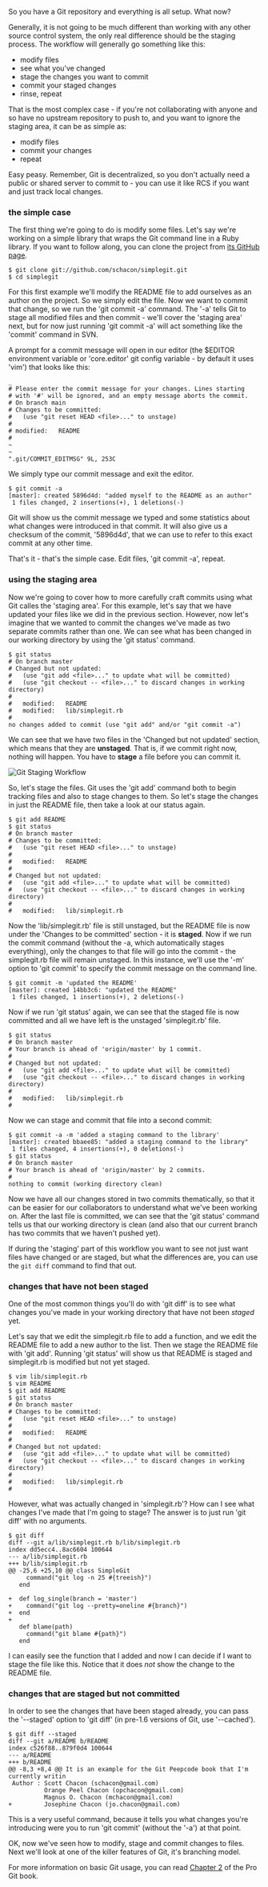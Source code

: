 So you have a Git repository and everything is all setup.  What now?

Generally, it is not going to be much different than working with any other
source control system, the only real difference should be the staging process.
The workflow will generally go something like this:

* modify files
* see what you've changed
* stage the changes you want to commit
* commit your staged changes
* rinse, repeat

That is the most complex case - if you're not collaborating with anyone and so
have no upstream repository to push to, and you want to ignore the staging area,
it can be as simple as:

* modify files
* commit your changes
* repeat

Easy peasy.  Remember, Git is decentralized, so you don't actually need a public
or shared server to commit to - you can use it like RCS if you want and just
track local changes.

### the simple case ###

The first thing we're going to do is modify some files.  Let's say we're
working on a simple library that wraps the Git command line in a Ruby library.
If you want to follow along, you can clone the project from
[its GitHub page](http://github.com/schacon/simplegit).

	$ git clone git://github.com/schacon/simplegit.git
	$ cd simplegit

For this first example we'll modify the README file to add ourselves as an
author on the project.  So we simply edit the file.  Now we want to commit
that change, so we run the 'git commit -a' command.  The '-a' tells Git to
stage all modified files and then commit - we'll cover the 'staging area' next,
but for now just running 'git commit -a' will act something like the 'commit'
command in SVN.

A prompt for a commit message
will open in our editor (the $EDITOR environment variable or 'core.editor' git config
variable - by default it uses 'vim') that looks like this:

	_
	# Please enter the commit message for your changes. Lines starting
	# with '#' will be ignored, and an empty message aborts the commit.
	# On branch main
	# Changes to be committed:
	#   (use "git reset HEAD <file>..." to unstage)
	#
	# modified:   README
	#
	~
	~
	".git/COMMIT_EDITMSG" 9L, 253C

We simply type our commit message and exit the editor.

	$ git commit -a
	[master]: created 5896d4d: "added myself to the README as an author"
	 1 files changed, 2 insertions(+), 1 deletions(-)

Git will show us the commit message we typed and some statistics about what
changes were introduced in that commit.  It will also give us a checksum of the
commit, '5896d4d', that we can use to refer to this exact commit at any other
time.

That's it - that's the simple case.  Edit files, 'git commit -a', repeat.

### using the staging area ###

Now we're going to cover how to more carefully craft commits using what Git
calles the 'staging area'.  For this example, let's say that we have updated
your files like we did in the previous section.  However,
now let's imagine that we wanted to commit the changes we've made as two
separate commits rather than one.  We can see what has been changed in our
working directory by using the 'git status' command.

	$ git status
	# On branch master
	# Changed but not updated:
	#   (use "git add <file>..." to update what will be committed)
	#   (use "git checkout -- <file>..." to discard changes in working directory)
	#
	#	modified:   README
	#	modified:   lib/simplegit.rb
	#
	no changes added to commit (use "git add" and/or "git commit -a")

We can see that we have two files in the 'Changed but not updated' section, which
means that they are **unstaged**.  That is, if we commit right now, nothing
will happen.  You have to **stage** a file before you can commit it.

![Git Staging Workflow](../images/staging.png)

So, let's stage the files.  Git uses the 'git add' command both to begin tracking
files and also to stage changes to them.  So let's stage the changes in just
the README file, then take a look at our status again.

	$ git add README
	$ git status
	# On branch master
	# Changes to be committed:
	#   (use "git reset HEAD <file>..." to unstage)
	#
	#	modified:   README
	#
	# Changed but not updated:
	#   (use "git add <file>..." to update what will be committed)
	#   (use "git checkout -- <file>..." to discard changes in working directory)
	#
	#	modified:   lib/simplegit.rb

Now the 'lib/simplegit.rb' file is still unstaged, but the README file is now
under the 'Changes to be committed' section - it is **staged**.  Now if we run
the commit command (without the -a, which automatically stages everything), only
the changes to that file will go into the commit - the simplegit.rb file will
remain unstaged.  In this instance, we'll use the '-m' option to 'git commit'
to specify the commit message on the command line.

	$ git commit -m 'updated the README'
	[master]: created 14bb3c6: "updated the README"
	 1 files changed, 1 insertions(+), 2 deletions(-)

Now if we run 'git status' again, we can see that the staged file is now
committed and all we have left is the unstaged 'simplegit.rb' file.

	$ git status
	# On branch master
	# Your branch is ahead of 'origin/master' by 1 commit.
	#
	# Changed but not updated:
	#   (use "git add <file>..." to update what will be committed)
	#   (use "git checkout -- <file>..." to discard changes in working directory)
	#
	#	modified:   lib/simplegit.rb
	#

Now we can stage and commit that file into a second commit:

	$ git commit -a -m 'added a staging command to the library'
	[master]: created bbaee85: "added a staging command to the library"
	 1 files changed, 4 insertions(+), 0 deletions(-)
	$ git status
	# On branch master
	# Your branch is ahead of 'origin/master' by 2 commits.
	#
	nothing to commit (working directory clean)

Now we have all our changes stored in two commits thematically, so that it can
be easier for our collaborators to understand what we've been working on.  After
the last file is committed, we can see that the 'git status' command tells us
that our working directory is clean (and also that our current branch has two
commits that we haven't pushed yet).

If during the 'staging' part of this workflow you want to see not just want files
have changed or are staged, but what the differences are, you can use the `git diff`
command to find that out.

### changes that have not been staged ###

One of the most common things you'll do with 'git diff' is to see what changes
you've made in your working directory that have not been _staged_ yet.

Let's say that we edit the simplegit.rb file to add a function, and we edit
the README file to add a new author to the list.  Then we stage the README
file with 'git add'.  Running 'git status' will show us that README is staged
and simplegit.rb is modified but not yet staged.

	$ vim lib/simplegit.rb
	$ vim README
	$ git add README
	$ git status
	# On branch master
	# Changes to be committed:
	#   (use "git reset HEAD <file>..." to unstage)
	#
	#	modified:   README
	#
	# Changed but not updated:
	#   (use "git add <file>..." to update what will be committed)
	#   (use "git checkout -- <file>..." to discard changes in working directory)
	#
	#	modified:   lib/simplegit.rb
	#

However, what was actually changed in 'simplegit.rb'?  How can I see what
changes I've made that I'm going to stage?  The answer is to just run 'git diff'
with no arguments.

	$ git diff
	diff --git a/lib/simplegit.rb b/lib/simplegit.rb
	index dd5ecc4..8ac6604 100644
	--- a/lib/simplegit.rb
	+++ b/lib/simplegit.rb
	@@ -25,6 +25,10 @@ class SimpleGit
	     command("git log -n 25 #{treeish}")
	   end

	+  def log_single(branch = 'master')
	+    command("git log --pretty=oneline #{branch}")
	+  end
	+
	   def blame(path)
	     command("git blame #{path}")
	   end

I can easily see the function that I added and now I can decide if I want to
stage the file like this.  Notice that it does *not* show the change to the
README file.

### changes that are staged but not committed ###

In order to see the changes that have been staged already, you can pass the
'--staged' option to 'git diff' (in pre-1.6 versions of Git, use '--cached').

	$ git diff --staged
	diff --git a/README b/README
	index c526f88..879f0d4 100644
	--- a/README
	+++ b/README
	@@ -8,3 +8,4 @@ It is an example for the Git Peepcode book that I'm currently writin
	 Author : Scott Chacon (schacon@gmail.com)
	          Orange Peel Chacon (opchacon@gmail.com)
	          Magnus O. Chacon (mchacon@gmail.com)
	+         Josephine Chacon (jo.chacon@gmail.com)

This is a very useful command, because it tells you what changes you're introducing
were you to run 'git commit' (without the '-a') at that point.

OK, now we've seen how to modify, stage and commit changes to files.  Next we'll
look at one of the killer features of Git, it's branching model.

For more information on basic Git usage, you can read [Chapter 2](http://progit.org/book/ch2-0.html)
of the Pro Git book.